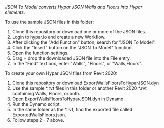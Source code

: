 *JSON To Model converts Hypar JSON Walls and Floors into Hypar elements.*

To use the sample JSON files in this folder:

1) Clone this repository or download one or more of the JSON files.
2) Login to hypar.io and create a new Workflow.
3) After clicking the "Add Function" button, search for "JSON To Model".
4) Click the "Insert" button on the "JSON To Model" function.
5) Open the function settings.
6) Drag + drop the downloaded JSON file into the File entry.
7) In the "Find" text box, enter "Walls", "Floors", or "Walls,Floors".

To create your own Hypar JSON files from Revit 2020:

1) Clone this repository or download ExportWallsFloorsToHyparJSON.dyn
2) Use the sample *.rvt files in this folder or another Revit 2020 *.rvt containing Walls, Floors, or both.
3) Open ExportWallsFloorsToHyparJSON.dyn in Dynamo.
4) Run the Dynamo script.
5) In the same folder as the *.rvt, find the exported file called ExportedWallsFloors.json.
6) Follow steps 2 - 7 above.
